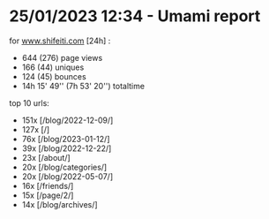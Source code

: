 # 25/01/2023 12:34 - Umami report
for www.shifeiti.com [24h] :

 - 644 (276) page views
 - 166 (44) uniques
 - 124 (45) bounces
 - 14h 15' 49'' (7h 53' 20'') totaltime


top 10 urls:
 - 151x [/blog/2022-12-09/]
 - 127x [/]
 - 76x [/blog/2023-01-12/]
 - 39x [/blog/2022-12-22/]
 - 23x [/about/]
 - 20x [/blog/categories/]
 - 20x [/blog/2022-05-07/]
 - 16x [/friends/]
 - 15x [/page/2/]
 - 14x [/blog/archives/]


